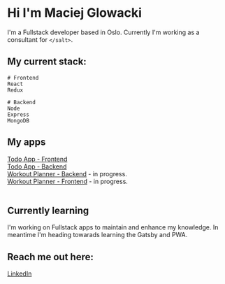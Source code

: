 # Hi I'm Maciej Glowacki
I'm a Fullstack developer based in Oslo. Currently I'm working as a consultant for `</salt>`.
<br/>

## My current stack:

```
# Frontend
React
Redux

# Backend
Node
Express
MongoDB
```

## My apps

 [Todo App - Frontend](https://github.com/MaciejGL/todoreact/)<br/>
 [Todo App - Backend](https://github.com/MaciejGL/todo-server/)<br/>
 [Workout Planner - Backend](https://github.com/MaciejGL/workout_planner_backend/) - in progress.<br/>
 [Workout Planner - Frontend](https://github.com/MaciejGL/workout_planner_frontend/) - in progress.<br/>
<br/>

## Currently learning
I'm working on Fullstack apps to maintain and enhance my knowledge. In meantime I'm heading towarads learning the Gatsby and PWA.
<br/>

## Reach me out here:

[LinkedIn](https://www.linkedin.com/in/maciej-glowacki1/)
